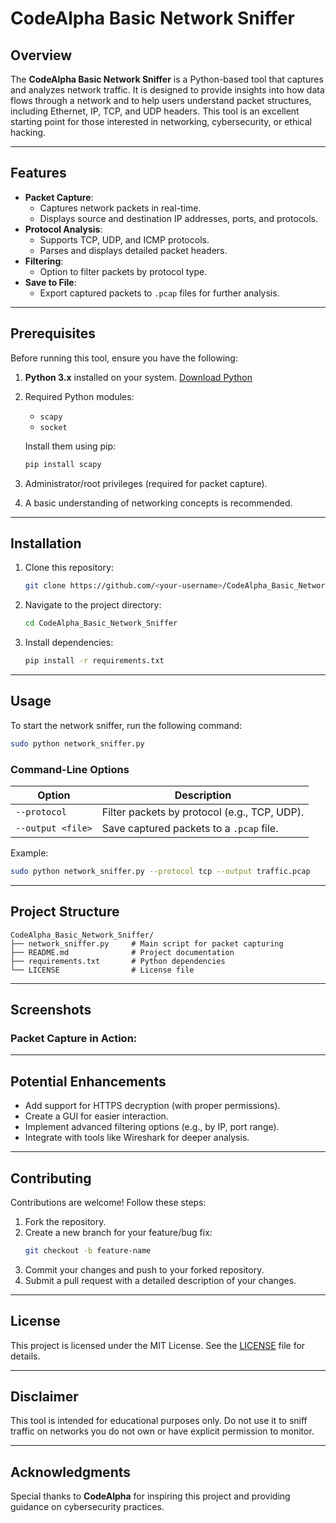 # CodeAlpha Basic Network Sniffer

## Overview

The **CodeAlpha Basic Network Sniffer** is a Python-based tool that captures and analyzes network traffic. It is designed to provide insights into how data flows through a network and to help users understand packet structures, including Ethernet, IP, TCP, and UDP headers. This tool is an excellent starting point for those interested in networking, cybersecurity, or ethical hacking.

---

## Features

- **Packet Capture**:
  - Captures network packets in real-time.
  - Displays source and destination IP addresses, ports, and protocols.
- **Protocol Analysis**:
  - Supports TCP, UDP, and ICMP protocols.
  - Parses and displays detailed packet headers.
- **Filtering**:
  - Option to filter packets by protocol type.
- **Save to File**:
  - Export captured packets to `.pcap` files for further analysis.

---

## Prerequisites

Before running this tool, ensure you have the following:

1. **Python 3.x** installed on your system. [Download Python](https://www.python.org/downloads/)

2. Required Python modules:

   - `scapy`
   - `socket`

   Install them using pip:

   ```bash
   pip install scapy
   ```

3. Administrator/root privileges (required for packet capture).

4. A basic understanding of networking concepts is recommended.

---

## Installation

1. Clone this repository:

   ```bash
   git clone https://github.com/<your-username>/CodeAlpha_Basic_Network_Sniffer.git
   ```

2. Navigate to the project directory:

   ```bash
   cd CodeAlpha_Basic_Network_Sniffer
   ```

3. Install dependencies:

   ```bash
   pip install -r requirements.txt
   ```

---

## Usage

To start the network sniffer, run the following command:

```bash
sudo python network_sniffer.py
```

### Command-Line Options

| Option            | Description                                  |
| ----------------- | -------------------------------------------- |
| `--protocol`      | Filter packets by protocol (e.g., TCP, UDP). |
| `--output <file>` | Save captured packets to a `.pcap` file.     |

Example:

```bash
sudo python network_sniffer.py --protocol tcp --output traffic.pcap
```

---

## Project Structure

```
CodeAlpha_Basic_Network_Sniffer/
├── network_sniffer.py     # Main script for packet capturing
├── README.md              # Project documentation
├── requirements.txt       # Python dependencies
└── LICENSE                # License file
```

---

## Screenshots

### Packet Capture in Action:



---

## Potential Enhancements

- Add support for HTTPS decryption (with proper permissions).
- Create a GUI for easier interaction.
- Implement advanced filtering options (e.g., by IP, port range).
- Integrate with tools like Wireshark for deeper analysis.

---

## Contributing

Contributions are welcome! Follow these steps:

1. Fork the repository.
2. Create a new branch for your feature/bug fix:
   ```bash
   git checkout -b feature-name
   ```
3. Commit your changes and push to your forked repository.
4. Submit a pull request with a detailed description of your changes.

---

## License

This project is licensed under the MIT License. See the [LICENSE](LICENSE) file for details.

---

## Disclaimer

This tool is intended for educational purposes only. Do not use it to sniff traffic on networks you do not own or have explicit permission to monitor.

---

## Acknowledgments

Special thanks to **CodeAlpha** for inspiring this project and providing guidance on cybersecurity practices.

